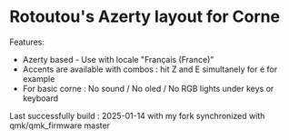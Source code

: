 # Rotoutou's Azerty layout for Corne

Features:
* Azerty based - Use with locale "Français (France)"
* Accents are available with combos : hit Z and E simultanely for é for example
* For basic corne : No sound / No oled / No RGB lights under keys or keyboard

Last successfully build : 2025-01-14 with my fork synchronized with qmk/qmk_firmware master
